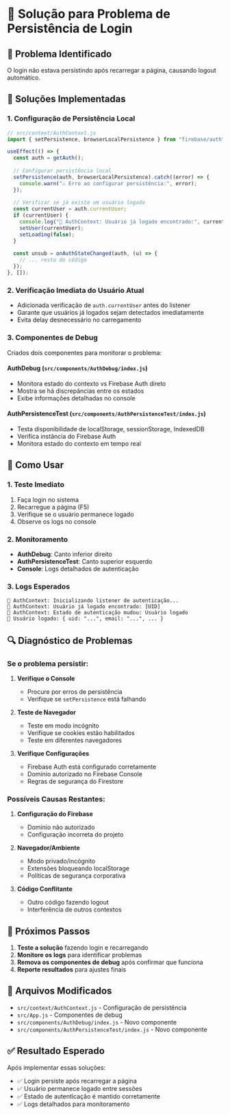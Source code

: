 # 🔐 Solução para Problema de Persistência de Login

## 🚨 **Problema Identificado**
O login não estava persistindo após recarregar a página, causando logout automático.

## 🔧 **Soluções Implementadas**

### **1. Configuração de Persistência Local**
```javascript
// src/context/AuthContext.js
import { setPersistence, browserLocalPersistence } from "firebase/auth";

useEffect(() => {
  const auth = getAuth();
  
  // Configurar persistência local
  setPersistence(auth, browserLocalPersistence).catch((error) => {
    console.warn("⚠️ Erro ao configurar persistência:", error);
  });
  
  // Verificar se já existe um usuário logado
  const currentUser = auth.currentUser;
  if (currentUser) {
    console.log("🔐 AuthContext: Usuário já logado encontrado:", currentUser.uid);
    setUser(currentUser);
    setLoading(false);
  }
  
  const unsub = onAuthStateChanged(auth, (u) => {
    // ... resto do código
  });
}, []);
```

### **2. Verificação Imediata do Usuário Atual**
- Adicionada verificação de `auth.currentUser` antes do listener
- Garante que usuários já logados sejam detectados imediatamente
- Evita delay desnecessário no carregamento

### **3. Componentes de Debug**
Criados dois componentes para monitorar o problema:

#### **AuthDebug** (`src/components/AuthDebug/index.js`)
- Monitora estado do contexto vs Firebase Auth direto
- Mostra se há discrepâncias entre os estados
- Exibe informações detalhadas no console

#### **AuthPersistenceTest** (`src/components/AuthPersistenceTest/index.js`)
- Testa disponibilidade de localStorage, sessionStorage, IndexedDB
- Verifica instância do Firebase Auth
- Monitora estado do contexto em tempo real

## 🎯 **Como Usar**

### **1. Teste Imediato**
1. Faça login no sistema
2. Recarregue a página (F5)
3. Verifique se o usuário permanece logado
4. Observe os logs no console

### **2. Monitoramento**
- **AuthDebug**: Canto inferior direito
- **AuthPersistenceTest**: Canto superior esquerdo
- **Console**: Logs detalhados de autenticação

### **3. Logs Esperados**
```
🔐 AuthContext: Inicializando listener de autenticação...
🔐 AuthContext: Usuário já logado encontrado: [UID]
🔐 AuthContext: Estado de autenticação mudou: Usuário logado
👤 Usuário logado: { uid: "...", email: "...", ... }
```

## 🔍 **Diagnóstico de Problemas**

### **Se o problema persistir:**

1. **Verifique o Console**
   - Procure por erros de persistência
   - Verifique se `setPersistence` está falhando

2. **Teste de Navegador**
   - Teste em modo incógnito
   - Verifique se cookies estão habilitados
   - Teste em diferentes navegadores

3. **Verifique Configurações**
   - Firebase Auth está configurado corretamente
   - Domínio autorizado no Firebase Console
   - Regras de segurança do Firestore

### **Possíveis Causas Restantes:**

1. **Configuração do Firebase**
   - Domínio não autorizado
   - Configuração incorreta do projeto

2. **Navegador/Ambiente**
   - Modo privado/incógnito
   - Extensões bloqueando localStorage
   - Políticas de segurança corporativa

3. **Código Conflitante**
   - Outro código fazendo logout
   - Interferência de outros contextos

## 🚀 **Próximos Passos**

1. **Teste a solução** fazendo login e recarregando
2. **Monitore os logs** para identificar problemas
3. **Remova os componentes de debug** após confirmar que funciona
4. **Reporte resultados** para ajustes finais

## 📝 **Arquivos Modificados**

- `src/context/AuthContext.js` - Configuração de persistência
- `src/App.js` - Componentes de debug
- `src/components/AuthDebug/index.js` - Novo componente
- `src/components/AuthPersistenceTest/index.js` - Novo componente

## ✅ **Resultado Esperado**

Após implementar essas soluções:
- ✅ Login persiste após recarregar a página
- ✅ Usuário permanece logado entre sessões
- ✅ Estado de autenticação é mantido corretamente
- ✅ Logs detalhados para monitoramento
